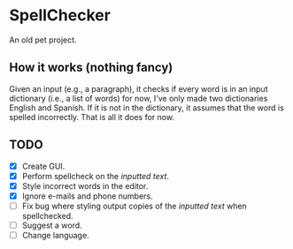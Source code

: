 # SpellChecker
An old pet project.

## How it works (nothing fancy)
Given an input (e.g., a paragraph), it checks if every word is in an input dictionary (i.e., a list of words) for now, I've only made two dictionaries English and Spanish.  If it is not in the dictionary, it assumes that the word is spelled incorrectly. That is all it does for now.

## TODO
- [x] Create GUI.
- [x] Perform spellcheck on the _inputted text_.
- [x] Style incorrect words in the editor.
- [x] Ignore e-mails and phone numbers.
- [ ] Fix bug where styling output copies of the _inputted text_ when spellchecked.
- [ ] Suggest a word.
- [ ] Change language.
